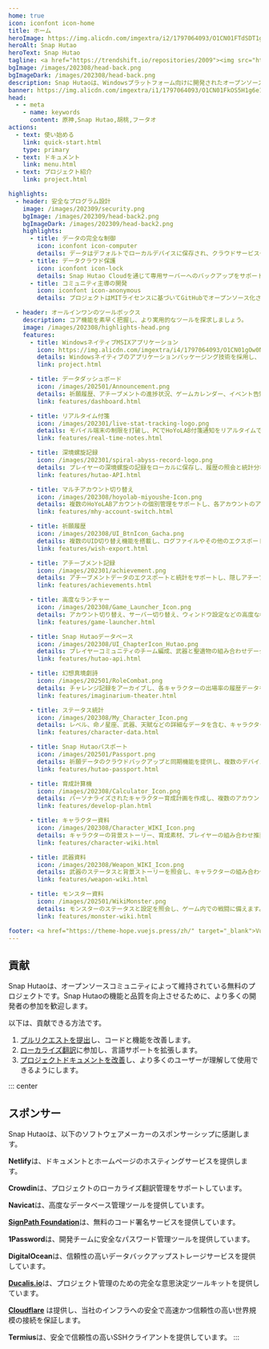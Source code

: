 ```yaml
---
home: true
icon: iconfont icon-home
title: ホーム
heroImage: https://img.alicdn.com/imgextra/i2/1797064093/O1CN01FTdSDT1g6e7p1HAv6_!!1797064093.png_.webp
heroAlt: Snap Hutao
heroText: Snap Hutao
tagline: <a href="https://trendshift.io/repositories/2009"><img src="https://trendshift.io/api/badge/repositories/2009" alt="trend"/></a><br>実用的なオープンソースの多機能原神ツールボックス🧰
bgImage: /images/202308/head-back.png
bgImageDark: /images/202308/head-back.png
description: Snap Hutaoは、Windowsプラットフォーム向けに開発されたオープンソースの多機能ツールボックスで、高度なランチャー、祈願履歴のエクスポート、リアルタイム付箋などの機能が含まれており、デスクトップ版プレイヤーのゲーム体験を全面的に向上させます。
banner: https://img.alicdn.com/imgextra/i1/1797064093/O1CN01FkOS5H1g6e1z8LCaD_!!1797064093.png
head:
  - - meta
    - name: keywords
      content: 原神,Snap Hutao,胡桃,フータオ
actions:
  - text: 使い始める
    link: quick-start.html
    type: primary
  - text: ドキュメント
    link: menu.html
  - text: プロジェクト紹介
    link: project.html

highlights:
  - header: 安全なプログラム設計
    image: /images/202309/security.png
    bgImage: /images/202309/head-back2.png
    bgImageDark: /images/202309/head-back2.png
    highlights:
      - title: データの完全な制御
        icon: iconfont icon-computer
        details: データはデフォルトでローカルデバイスに保存され、クラウドサービスやサードパーティのプラットフォームに依存する必要がなく、データアクセスを自主的に管理できます。
      - title: データクラウド保護
        icon: iconfont icon-lock
        details: Snap Hutao Cloudを通じて専用サーバーへのバックアップをサポートし、デバイスを紛失した場合でもデータを安全に復元できます。
      - title: コミュニティ主導の開発
        icon: iconfont icon-anonymous
        details: プロジェクトはMITライセンスに基づいてGitHubでオープンソース化されており、コミュニティのコードレビューと貢献を歓迎します。パッケージングとリリースは全工程自動化パイプラインによって完了し、人為的な介入は一切なく、安全性と一貫性を確保します。

  - header: オールインワンのツールボックス
    description: コア機能を素早く把握し、より実用的なツールを探求しましょう。
    image: /images/202308/highlights-head.png
    features:
      - title: WindowsネイティブMSIXアプリケーション
        icon: https://img.alicdn.com/imgextra/i4/1797064093/O1CN01gOw0Nk1g6e0yjfAlD_!!1797064093.png_.webp
        details: Windowsネイティブのアプリケーションパッケージング技術を採用し、サンドボックス隔離をサポートすることで、システムの安定性とクリーンさを確保します。
        link: project.html

      - title: データダッシュボード
        icon: /images/202501/Announcement.png
        details: 祈願履歴、アチーブメントの進捗状況、ゲームカレンダー、イベント告知を最もシンプルな方法で表示し、ゲームを素早く起動するための入り口を提供します。
        link: features/dashboard.html

      - title: リアルタイム付箋
        icon: /images/202301/live-stat-tracking-logo.png
        details: モバイル端末の制限を打破し、PCでHoYoLAB付箋通知をリアルタイムで受信し、Windowsネイティブの通知機能を統合します。
        link: features/real-time-notes.html

      - title: 深境螺旋記録
        icon: /images/202301/spiral-abyss-record-logo.png
        details: プレイヤーの深境螺旋の記録をローカルに保存し、履歴の照会と統計分析をサポートします。
        link: features/hutao-API.html

      - title: マルチアカウント切り替え
        icon: /images/202308/hoyolab-miyoushe-Icon.png
        details: 複数のHoYoLABアカウントの個別管理をサポートし、各アカウントのアーカイブを簡単に切り替えて保存します。
        link: features/mhy-account-switch.html

      - title: 祈願履歴
        icon: /images/202308/UI_BtnIcon_Gacha.png
        details: 複数のUID切り替え機能を搭載し、ログファイルやその他のエクスポートされたデータから祈願履歴を取得し、永久に保存します。
        link: features/wish-export.html

      - title: アチーブメント記録
        icon: /images/202301/achievement.png
        details: アチーブメントデータのエクスポートと統計をサポートし、隠しアチーブメント目標の管理機能を提供します。
        link: features/achievements.html

      - title: 高度なランチャー
        icon: /images/202308/Game_Launcher_Icon.png
        details: アカウント切り替え、サーバー切り替え、ウィンドウ設定などの高度な機能を提供し、ゲーム起動体験を最適化します。
        link: features/game-launcher.html

      - title: Snap Hutaoデータベース
        icon: /images/202308/UI_ChapterIcon_Hutao.png
        details: プレイヤーコミュニティのチーム編成、武器と聖遺物の組み合わせデータ照会と共有機能を提供します。
        link: features/hutao-api.html

      - title: 幻想真境劇詩
        icon: /images/202501/RoleCombat.png
        details: チャレンジ記録をアーカイブし、各キャラクターの出場率の履歴データを照会します。
        link: features/imaginarium-theater.html

      - title: ステータス統計
        icon: /images/202308/My_Character_Icon.png
        details: レベル、命ノ星座、武器、天賦などの詳細なデータを含む、キャラクターの具体的なステータスを照会します。
        link: features/character-data.html

      - title: Snap Hutaoパスポート
        icon: /images/202501/Passport.png
        details: 祈願データのクラウドバックアップと同期機能を提供し、複数のデバイス間でのデータ移行をサポートします。
        link: features/hutao-passport.html

      - title: 育成計算機
        icon: /images/202308/Calculator_Icon.png
        details: パーソナライズされたキャラクター育成計画を作成し、複数のアカウントとアイテム記録機能をサポートします。
        link: features/develop-plan.html

      - title: キャラクター資料
        icon: /images/202308/Character_WIKI_Icon.png
        details: キャラクターの背景ストーリー、育成素材、プレイヤーの組み合わせ推奨などの詳細情報を提供します。
        link: features/character-wiki.html

      - title: 武器資料
        icon: /images/202308/Weapon_WIKI_Icon.png
        details: 武器のステータスと背景ストーリーを照会し、キャラクターの組み合わせ推奨データを取得します。
        link: features/weapon-wiki.html

      - title: モンスター資料
        icon: /images/202501/WikiMonster.png
        details: モンスターのステータスと設定を照会し、ゲーム内での戦闘に備えます。
        link: features/monster-wiki.html

footer: <a href="https://theme-hope.vuejs.press/zh/" target="_blank">VuePress Theme Hope</a>テーマを使用して構築 | オープンソースコミュニティの力を借りて、原神PC版プレイヤーに究極のゲーム体験を提供します
---
```


## 貢献

Snap Hutaoは、オープンソースコミュニティによって維持されている無料のプロジェクトです。Snap Hutaoの機能と品質を向上させるために、より多くの開発者の参加を歓迎します。

以下は、貢献できる方法です。

1. [プルリクエストを提出](development/contribute.md)し、コードと機能を改善します。
2. [ローカライズ翻訳](i18n.md)に参加し、言語サポートを拡張します。
3. [プロジェクトドキュメントを改善](https://github.com/DGP-Studio/Snap.Hutao.Docs)し、より多くのユーザーが理解して使用できるようにします。

<!-- @include: star-request.md -->

::: center

## スポンサー

Snap Hutaoは、以下のソフトウェアメーカーのスポンサーシップに感謝します。

<SponsorList />

**Netlify**は、ドキュメントとホームページのホスティングサービスを提供します。

**Crowdin**は、プロジェクトのローカライズ翻訳管理をサポートしています。

**Navicat**は、高度なデータベース管理ツールを提供しています。

[**SignPath Foundation**](https://signpath.org/)は、無料のコード署名サービスを提供しています。

**1Password**は、開発チームに安全なパスワード管理ツールを提供しています。

**DigitalOcean**は、信頼性の高いデータバックアップストレージサービスを提供しています。

[**Ducalis.io**](https://hi.ducalis.io/)は、プロジェクト管理のための完全な意思決定ツールキットを提供しています。

[**Cloudflare**](https://www.cloudflare.com/) は提供し、当社のインフラへの安全で高速かつ信頼性の高い世界規模の接続を保証します。

**Termius**は、安全で信頼性の高いSSHクライアントを提供しています。
:::
